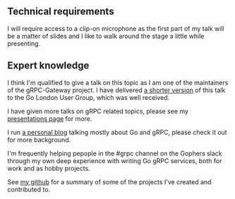 ## Technical requirements

I will require access to a clip-on microphone as the first part of my talk will
be a matter of slides and I like to walk around the stage a little while
presenting.

## Expert knowledge

I think I'm qualified to give a talk on this topic as I am one of the
maintainers of the gRPC-Gateway project. I have delivered
[a shorter version](https://www.youtube.com/watch?v=qFLJEgbTKaU) of this talk to
the Go London User Group, which was well received.

I have given more talks on gRPC related topics, please see my
[presentations page](https://jbrandhorst.com/page/presentations/) for more.

I run [a personal blog](https://jbrandhorst.com) talking mostly about Go and
gRPC, please check it out for more background.

I'm frequently helping pepople in the #grpc channel on the Gophers slack through
my own deep experience with writing Go gRPC services, both for work and as hobby
projects.

See [my github](https://github.com/johanbrandhorst) for a summary of some of the
projects I've created and contributed to.
